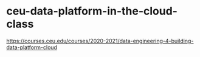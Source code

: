 # ceu-data-platform-in-the-cloud-class
https://courses.ceu.edu/courses/2020-2021/data-engineering-4-building-data-platform-cloud
